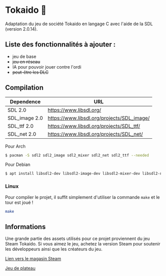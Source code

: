 # Tokaido 🎲
Adaptation du jeu de société Tokaido en langage C avec l'aide de la SDL (version 2.0.14).

## Liste des fonctionnalités à ajouter :
- jeu de base
- ~~jeu en réseau~~
- IA pour pouvoir jouer contre l'ordi
- ~~peut-être les DLC~~

## Compilation

| Dependence | URL |
| ------ | ------ |
| SDL 2.0 | https://www.libsdl.org/ |
| SDL_image 2.0  |  https://www.libsdl.org/projects/SDL_image/ |
| SDL_ttf 2.0  |  https://www.libsdl.org/projects/SDL_ttf/ |
| SDL_net 2.0  |  https://www.libsdl.org/projects/SDL_net/ |

Pour Arch

```bash
$ pacman -S sdl2 sdl2_image sdl2_mixer sdl2_net sdl2_ttf --needed
```

Pour Debian
```bash
$ apt install libsdl2-dev libsdl2-image-dev libsdl2-mixer-dev libsdl2-net-dev libsdl2-ttf-dev
```

### Linux
Pour compiler le projet, il suffit simplement d'utiliser la commande `make` et le tour est joué !
```bash
make
```

## Informations

Une grande partie des assets utilisés pour ce projet proviennent du jeu Steam Tokaido.
Si vous aimez le jeu, achetez la version Steam pour soutenir les développeurs ainsi que les créateurs du jeu.

[Lien vers le magasin Steam](https://store.steampowered.com/app/648750/Tokaido/)

[Jeu de plateau](https://www.philibertnet.com/fr/funforge/20177-tokaido-3770001556604.html)
